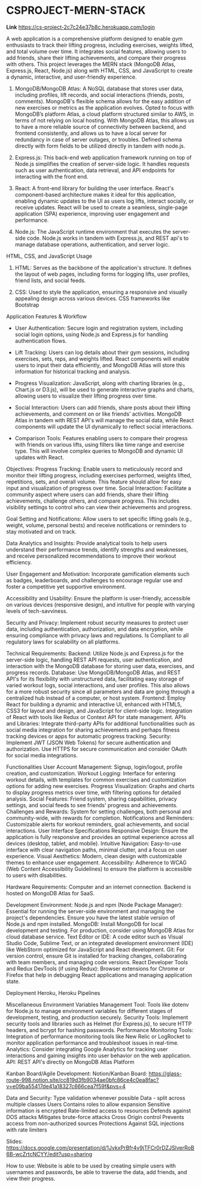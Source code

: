 # CSPROJECT-MERN-STACK
**Link**
https://cs-project-2c7c24e37b8c.herokuapp.com/login

A web application is a comprehensive platform designed to enable gym enthusiasts to track their lifting progress, including exercises, weights lifted, and total volume over time. It integrates social features, allowing users to add friends, share their lifting achievements, and compare their progress with others. This project leverages the MERN stack (MongoDB Atlas, Express.js, React, Node.js) along with HTML, CSS, and JavaScript to create a dynamic, interactive, and user-friendly experience.

1. MongoDB/MongoDB Atlas: A NoSQL database that stores user data, including profiles, lift records, and social interactions (friends, posts, comments). MongoDB's flexible schema allows for the easy addition of new exercises or metrics as the application evolves.
Opted to focus with MongoDB’s platform Atlas, a cloud platform structured similar to AWS, in terms of not relying on local hosting. With MongoDB Atlas, this allows us to have a more reliable source of connectivity between backend, and frontend consistently, and allows us to have a local server for redundancy in case of server outages, or troubles. Defined schema directly with form fields to be utilized directly in tandem with node.js. 

2. Express.js: This back-end web application framework running on top of Node.js simplifies the creation of server-side logic. It handles requests such as user authentication, data retrieval, and API endpoints for interacting with the front end.

3. React: A front-end library for building the user interface. React's component-based architecture makes it ideal for this application, enabling dynamic updates to the UI as users log lifts, interact socially, or receive updates. React will be used to create a seamless, single-page application (SPA) experience, improving user engagement and performance.

4. Node.js: The JavaScript runtime environment that executes the server-side code. Node.js works in tandem with Express.js, and REST api's to manage database operations, authentication, and server logic.

HTML, CSS, and JavaScript Usage

1. HTML: Serves as the backbone of the application's structure. It defines the layout of web pages, including forms for logging lifts, user profiles, friend lists, and social feeds.

2. CSS: Used to style the application, ensuring a responsive and visually appealing design across various devices. CSS frameworks like Bootstrap 

Application Features & Workflow

- User Authentication: Secure login and registration system, including social login options, using Node.js and Express.js for handling authentication flows.

- Lift Tracking: Users can log details about their gym sessions, including exercises, sets, reps, and weights lifted. React components will enable users to input their data efficiently, and MongoDB Atlas will store this information for historical tracking and analysis.

- Progress Visualization: JavaScript, along with charting libraries (e.g., Chart.js or D3.js), will be used to generate interactive graphs and charts, allowing users to visualize their lifting progress over time.

- Social Interaction: Users can add friends, share posts about their lifting achievements, and comment on or like friends’ activities. MongoDB Atlas in tandem with REST API's will manage the social data, while React components will update the UI dynamically to reflect social interactions.

- Comparison Tools: Features enabling users to compare their progress with friends on various lifts, using filters like time range and exercise type. This will involve complex queries to MongoDB and dynamic UI updates with React.

Objectives: 
Progress Tracking: Enable users to meticulously record and monitor their lifting progress, including exercises performed, weights lifted, repetitions, sets, and overall volume. This feature should allow for easy input and visualization of progress over time.
Social Interaction: Facilitate a community aspect where users can add friends, share their lifting achievements, challenge others, and compare progress. This includes visibility settings to control who can view their achievements and progress.

Goal Setting and Notifications: Allow users to set specific lifting goals (e.g., weight, volume, personal bests) and receive notifications or reminders to stay motivated and on track.

Data Analytics and Insights: Provide analytical tools to help users understand their performance trends, identify strengths and weaknesses, and receive personalized recommendations to improve their workout efficiency.

User Engagement and Motivation: Incorporate gamification elements such as badges, leaderboards, and challenges to encourage regular use and foster a competitive yet supportive environment.

Accessibility and Usability: Ensure the platform is user-friendly, accessible on various devices (responsive design), and intuitive for people with varying levels of tech-savviness.

Security and Privacy: Implement robust security measures to protect user data, including authentication, authorization, and data encryption, while ensuring compliance with privacy laws and regulations. Is Compliant to all regulatory laws for scalability on all platforms. 

<All Completed by time of submission>

Technical Requirements:
Backend: Utilize Node.js and Express.js for the server-side logic, handling REST API requests, user authentication, and interaction with the MongoDB database for storing user data, exercises, and progress records.
Database: Use MongoDB/MongoDB Atlas, and REST API's for its flexibility with unstructured data, facilitating easy storage of varied workout logs, social interactions, and user profiles. This also allows for a more robust security since all parameters and data are going through a centralized hub instead of a computer, or host system.
Frontend: Employ React for building a dynamic and interactive UI, enhanced with HTML5, CSS3 for layout and design, and JavaScript for client-side logic. Integration of React with tools like Redux or Context API for state management.
APIs and Libraries: Integrate third-party APIs for additional functionalities such as social media integration for sharing achievements and perhaps fitness tracking devices or apps for automatic progress tracking.
Security: Implement JWT (JSON Web Tokens) for secure authentication and authorization. Use HTTPS for secure communication and consider OAuth for social media integrations.

Functionalities
User Account Management: Signup, login/logout, profile creation, and customization.
Workout Logging: Interface for entering workout details, with templates for common exercises and customization options for adding new exercises.
Progress Visualization: Graphs and charts to display progress metrics over time, with filtering options for detailed analysis.
Social Features: Friend system, sharing capabilities, privacy settings, and social feeds to see friends' progress and achievements.
Challenges and Rewards: System for setting challenges, both personal and community-wide, with rewards for completion.
Notifications and Reminders: Customizable alerts for workout reminders, goal achievements, and social interactions.
User Interface Specifications
Responsive Design: Ensure the application is fully responsive and provides an optimal experience across all devices (desktop, tablet, and mobile).
Intuitive Navigation: Easy-to-use interface with clear navigation paths, minimal clutter, and a focus on user experience.
Visual Aesthetics: Modern, clean design with customizable themes to enhance user engagement.
Accessibility: Adherence to WCAG (Web Content Accessibility Guidelines) to ensure the platform is accessible to users with disabilities.

Hardware Requirements: Computer and an internet connection. 
Backend is hosted on MongoDB Atlas for SaaS.

Development Environment:
Node.js and npm (Node Package Manager): Essential for running the server-side environment and managing the project's dependencies. Ensure you have the latest stable version of Node.js and npm installed.
MongoDB: Install MongoDB for local development and testing. For production, consider using MongoDB Atlas for cloud database service.
Text Editor or IDE: A code editor such as Visual Studio Code, Sublime Text, or an integrated development environment (IDE) like WebStorm optimized for JavaScript and React development.
Git: For version control, ensure Git is installed for tracking changes, collaborating with team members, and managing code versions.
React Developer Tools and Redux DevTools (if using Redux): Browser extensions for Chrome or Firefox that help in debugging React applications and managing application state.

Deployment
Heroku, Heroku Pipelines

Miscellaneous
Environment Variables Management Tool: Tools like dotenv for Node.js to manage environment variables for different stages of development, testing, and production securely.
Security Tools: Implement security tools and libraries such as Helmet (for Express.js), to secure HTTP headers, and bcrypt for hashing passwords.
Performance Monitoring Tools: Integration of performance monitoring tools like New Relic or LogRocket to monitor application performance and troubleshoot issues in real-time.
Analytics: Consider integrating Google Analytics for tracking user interactions and gaining insights into user behavior on the web application.
API: REST API's directly on MongoDB Atlas Platform

Kanban Board/Agile Development: 
Notion/Kanban Board: https://glass-route-998.notion.site/cc819d3fb9034ae0bfc86ce4c0ea8fac?v=e09ba55417de41a18327c666cea7f59f&pvs=4

Data and Security: 
Type validation whenever possible
Data - split across multiple classes
Users
Contains roles to allow expansion
Sensitive information is encrypted
Rate-limited access to resources
Defends against DOS attacks
Mitigates brute-force attacks
Cross Origin control
Prevents access from non-authorized sources
Protections Against SQL injections with rate limiters

Slides: https://docs.google.com/presentation/d/1JvkxPrBfr4v9jTFCr0rDZJSlverRoB6B-wcZrtcNCYY/edit?usp=sharing

How to use: 
Website is able to be used by creating simple users with usernames and passwords, be able to traverse the data, add friends, and view their progress.



